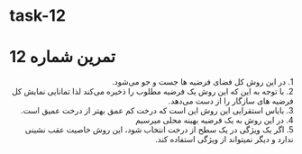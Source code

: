 # task-12

# تمرین شماره 12


<div    dir="rtl">
 1. در این روش کل فضای فرضیه ها جست و جو می‌شود.
 </div>

<div    dir="rtl">
 2. با توجه به این که این روش یک فرضیه مطلوب را ذخیره می‌کند لذا تمانایی نمایش کل فرضیه های سازگار را از دست می‌دهد.
 </div>
 
 <div    dir="rtl">
 3. بایاس استقرایی این روش این است که درخت کم عمق بهتر از درخت عمیق است.
  </div>
  
  <div    dir="rtl">
 4. در این روش به یک فرضیه بهینه محلی میرسیم
   </div>
   
  <div    dir="rtl"> 
 5. اگر یک ویژگی در یک سطح از درخت انتخاب شود، این روش خاصیت عقب نشینی ندارد و دیگر  نمیتواند از ویژگی استفاده کند.
</div>
